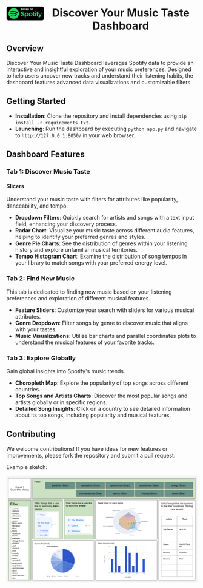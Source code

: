 <div align="center">
    <a href="https://open.spotify.com/">
        <img src="img/spotify_logo_black.png" alt="YelpViz" align="left" width="100"/>  
    </a>
    <h1>Discover Your Music Taste Dashboard</h1>
</div>

## Overview

Discover Your Music Taste Dashboard leverages Spotify data to provide an interactive and insightful exploration of your music preferences. Designed to help users uncover new tracks and understand their listening habits, the dashboard features advanced data visualizations and customizable filters.

## Getting Started

- **Installation**: Clone the repository and install dependencies using `pip install -r requirements.txt`.
- **Launching**: Run the dashboard by executing `python app.py` and navigate to `http://127.0.0.1:8050/` in your web browser.

## Dashboard Features

### Tab 1: Discover Music Taste

#### Slicers
Understand your music taste with filters for attributes like popularity, danceability, and tempo.

- **Dropdown Filters**: Quickly search for artists and songs with a text input field, enhancing your discovery process.
- **Radar Chart**: Visualize your music taste across different audio features, helping to identify your preferred genres and styles.
- **Genre Pie Charts**: See the distribution of genres within your listening history and explore unfamiliar musical territories.
- **Tempo Histogram Chart**: Examine the distribution of song tempos in your library to match songs with your preferred energy level.

### Tab 2: Find New Music

This tab is dedicated to finding new music based on your listening preferences and exploration of different musical features.

- **Feature Sliders**: Customize your search with sliders for various musical attributes.
- **Genre Dropdown**: Filter songs by genre to discover music that aligns with your tastes.
- **Music Visualizations**: Utilize bar charts and parallel coordinates plots to understand the musical features of your favorite tracks.

### Tab 3: Explore Globally

Gain global insights into Spotify's music trends.

- **Choropleth Map**: Explore the popularity of top songs across different countries.
- **Top Songs and Artists Charts**: Discover the most popular songs and artists globally or in specific regions.
- **Detailed Song Insights**: Click on a country to see detailed information about its top songs, including popularity and musical features.

## Contributing

We welcome contributions! If you have ideas for new features or improvements, please fork the repository and submit a pull request.

Example sketch:  

![Dashboard Sketch](img/sketch_1.png)  
